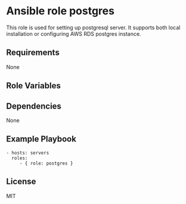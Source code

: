 Ansible role postgres
=========

This role is used for setting up postgresql server. It supports both local
installation or configuring AWS RDS postgres instance.

Requirements
------------

None

Role Variables
--------------



Dependencies
------------

None

Example Playbook
----------------

    - hosts: servers
      roles:
         - { role: postgres }

License
-------

MIT
